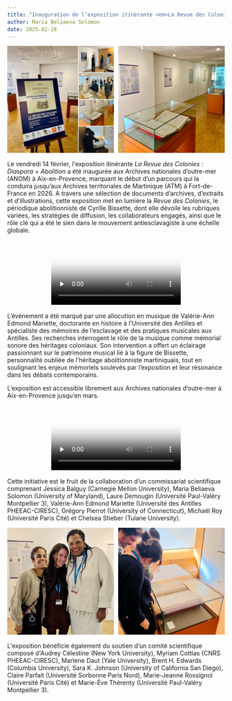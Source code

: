 ```yaml
---
title: "Inauguration de l’exposition itinérante <em>La Revue des Colonies : Diaspora + Abolition</em>"
author: Maria Beliaeva Solomon
date: 2025-02-18
---
```


<div style="display:flex; gap:10px">
  <span style="width: 50%">
    <img src="../../../images/news/expo1.jpg" alt="Collage de l'affiche de la conférence et des participants se promenant dans l'exposition." /> 
  </span>
  <span style="width: 50%">
    <img src="../../../images/news/expo2.jpg" alt="Affiches et documents originaux exposés." /> 
  </span>
</div>

Le vendredi 14 février, l'exposition itinérante *La Revue des Colonies : Diaspora + Abolition* a été inaugurée aux Archives nationales d’outre-mer (ANOM) à Aix-en-Provence, marquant le début d’un parcours qui la conduira jusqu’aux Archives territoriales de Martinique (ATM) à Fort-de-France en 2026. À travers une sélection de documents d’archives, d’extraits et d’illustrations, cette exposition met en lumière la *Revue des Colonies*, le périodique abolitionniste de Cyrille Bissette, dont elle dévoile les rubriques variées, les stratégies de diffusion, les collaborateurs engagés, ainsi que le rôle clé qui a été le sien dans le mouvement antiesclavagiste à une échelle globale.

<div style="text-align: center">  
  <video controls preload="none" poster="/video/expo1-thumb.png">
    <source src="/video/expo1.mp4" type="video/mp4">
  </video>
</div>

L’événement a été marqué par une allocution en musique de Valérie-Ann Edmond Mariette, doctorante en histoire à l’Université des Antilles et spécialiste des mémoires de l’esclavage et des pratiques musicales aux Antilles. Ses recherches interrogent le rôle de la musique comme mémorial sonore des héritages coloniaux. Son intervention a offert un éclairage passionnant sur le patrimoine musical lié à la figure de Bissette, personnalité oubliée de l'héritage abolitionniste martiniquais, tout en soulignant les enjeux mémoriels soulevés par l’exposition et leur résonance dans les débats contemporains.

L’exposition est accessible librement aux Archives nationales d’outre-mer à Aix-en-Provence jusqu’en mars.

<div style="text-align: center">  
  <video controls preload="none" poster="/video/expo2-thumb.png">
    <source src="/video/expo2.mp4" type="video/mp4">
  </video>  
</div>

Cette initiative est le fruit de la collaboration d’un commissariat scientifique comprenant Jessica Balguy (Carnegie Mellon University), Maria Beliaeva Solomon (University of Maryland), Laure Demougin (Université Paul-Valéry Montpellier 3), Valérie-Ann Edmond Mariette (Université des Antilles PHEEAC-CIRESC), Grégory Pierrot (University of Connecticut), Michaël Roy (Université Paris Cité) et Chelsea Stieber (Tulane University).

<div style="display:flex; gap:10px">
  <span style="width: 50%">
    <img src="../../../images/news/expo3.jpg" alt="Les organisateurs." />  
  </span>
  <span style="width: 50%">
    <img src="../../../images/news/expo4.jpg" alt="Des agents examinent un document original." />  
  </span>
</div>

L'exposition bénéficie également du soutien d’un comité scientifique composé d'Audrey Célestine (New York University), Myriam Cottias (CNRS PHEEAC-CIRESC), Marlene Daut (Yale University), Brent H. Edwards (Columbia University), Sara K. Johnson (University of California San Diego), Claire Parfait (Université Sorbonne Paris Nord), Marie-Jeanne Rossignol (Université Paris Cité) et Marie-Ève Thérenty (Université Paul-Valéry Montpellier 3).

